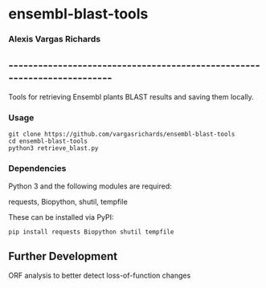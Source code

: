# ensembl-blast-tools
### Alexis Vargas Richards
## ------------------------------------------------------------------------

Tools for retrieving Ensembl plants BLAST results and saving them locally.

### Usage

    git clone https://github.com/vargasrichards/ensembl-blast-tools 
    cd ensembl-blast-tools
    python3 retrieve_blast.py


### Dependencies

Python 3 and the following modules are required:

requests, Biopython, shutil, tempfile

These can be installed via PyPI:

    pip install requests Biopython shutil tempfile

## Further Development

ORF analysis to better detect loss-of-function changes
